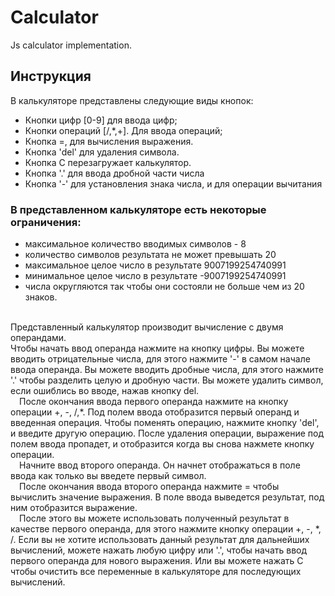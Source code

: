 # Calculator
 Js calculator implementation.
## Инструкция
В калькуляторе представлены следующие виды кнопок:
* Кнопки цифр [0-9] для ввода цифр;
* Кнопки операций [/,*,+]. Для ввода операций;
* Кнопка =, для вычисления выражения.
* Кнопка 'del' для удаления символа.
* Кнопка C перезагружает калькулятор.
* Кнопка '.' для ввода дробной части числа
* Кнопка '-' для установления знака числа, и для операции вычитания

### В представленном калькуляторе есть некоторые ограничения:
* максимальное количество вводимых символов - 8
* количество символов результата не может превышать 20
* максимальное целое число в результате 9007199254740991
* минимальное целое число в результате -9007199254740991
* числа округляются так чтобы они состояли не больше чем из 20 знаков.
</br>
 Представленный калькулятор производит вычисление с двумя операндами. </br>
Чтобы начать ввод операнда нажмите на кнопку цифры. Вы можете вводить отрицательные числа, для этого нажмите '-' в самом начале ввода операнда. Вы можете вводить дробные числа, для этого нажмите '.' чтобы разделить целую и дробную части. Вы можете удалить символ, если ошиблись во вводе, нажав кнопку del. </br>
 После окончания ввода первого операнда нажмите на кнопку операции +, -, /,*. Под полем ввода отобразится первый операнд и введенная операция. Чтобы поменять операцию, нажмите кнопку 'del', и введите другую операцию. После удаления операции, выражение под полем ввода пропадет, и отобразится когда вы снова нажмете кнопку операции.</br>
 Начните ввод второго операнда. Он начнет отображаться в поле ввода как только вы введете первый символ.</br>
 После окончания ввода второго операнда нажмите = чтобы вычислить значение выражения. В поле ввода выведется результат, под ним отобразится выражение.</br>
  После этого вы можете использовать полученный результат в качестве первого операнда, для этого нажмите кнопку операции +, -, *, /. Если вы не хотите использовать данный результат для дальнейших вычислений, можете нажать любую цифру или '.', чтобы начать ввод первого операнда для нового выражения. Или вы можете нажать C чтобы очистить все переменные в калькуляторе для последующих вычислений.
